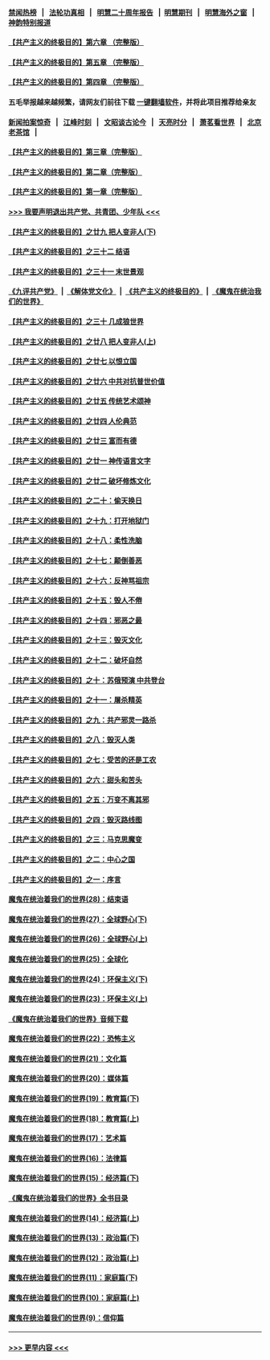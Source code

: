 #### [禁闻热榜](热点新闻.md?=0)  &nbsp;&nbsp;|&nbsp;&nbsp; [法轮功真相](https://github.com/gfw-breaker/truth/blob/master/README.md?=0) &nbsp;&nbsp;|&nbsp;&nbsp; [明慧二十周年报告](https://github.com/gfw-breaker/mh-reports/blob/master/README.md?=0) &nbsp;&nbsp;|&nbsp;&nbsp;[明慧期刊](https://github.com/gfw-breaker/mh-qikan) &nbsp;&nbsp;|&nbsp;&nbsp; [明慧海外之窗](https://github.com/gfw-breaker/mh-news/blob/master/README.md?=0) &nbsp;&nbsp;|&nbsp;&nbsp; [神韵特别报道](https://github.com/gfw-breaker/mh-news/blob/master/shenyun.md?=0)
#### [【共产主义的终极目的】第六章 （完整版）](../pages/nsc422/n11428913.md?t=03100103) 
#### [【共产主义的终极目的】第五章 （完整版）](../pages/nsc422/n11428912.md?t=03100103) 
#### [【共产主义的终极目的】第四章 （完整版）](../pages/nsc422/n11428907.md?t=03100103) 
#### 五毛举报越来越频繁，请网友们前往下载 [一键翻墙软件](https://github.com/gfw-breaker/ssr-accounts)，并将此项目推荐给亲友
#### [新闻拍案惊奇](https://github.com/gfw-breaker/banned-news/blob/master/pages/link4.md) &nbsp;&nbsp;|&nbsp;&nbsp; [江峰时刻](https://github.com/gfw-breaker/banned-news/blob/master/pages/link4.md) &nbsp;&nbsp;|&nbsp;&nbsp; [文昭谈古论今](https://github.com/gfw-breaker/banned-news/blob/master/pages/link4.md) &nbsp;&nbsp;|&nbsp;&nbsp; [天亮时分](https://github.com/gfw-breaker/banned-news/blob/master/pages/link4.md) &nbsp;&nbsp;|&nbsp;&nbsp; [萧茗看世界](https://github.com/gfw-breaker/banned-news/blob/master/pages/link4.md) &nbsp;&nbsp;|&nbsp;&nbsp; [北京老茶馆](https://github.com/gfw-breaker/banned-news/blob/master/pages/link4.md) &nbsp;&nbsp;|&nbsp;&nbsp; 
#### [【共产主义的终极目的】第三章（完整版）](../pages/nsc422/n11428848.md?t=03100103) 
#### [【共产主义的终极目的】第二章（完整版）](../pages/nsc422/n11428831.md?t=03100103) 
#### [【共产主义的终极目的】第一章（完整版）](../pages/nsc422/n11417651.md?t=03100103) 
#### [>>> 我要声明退出共产党、共青团、少年队 <<<](https://github.com/begood0513/goodnews/blob/master/quit/letter.md) 
#### [【共产主义的终极目的】之廿九 把人变非人(下)](../pages/nsc422/n11344140.md?t=03100103) 
#### [【共产主义的终极目的】之三十二 结语](../pages/nsc422/n11360535.md?t=03100103) 
#### [【共产主义的终极目的】之三十一 末世景观](../pages/nsc422/n11351129.md?t=03100103) 
#### [《九评共产党》](https://github.com/begood0513/9ping.md/blob/master/README.md) &nbsp;|&nbsp; [《解体党文化》](../../../../jtdwh.md/blob/master/README.md)  &nbsp;|&nbsp; [《共产主义的终极目的》](../../../../gczydzjmd.md/blob/master/README.md) &nbsp;|&nbsp; [《魔鬼在统治我们的世界》](../../../../mgztzwmdsj.md/blob/master/README.md) 
#### [【共产主义的终极目的】之三十 几成狼世界](../pages/nsc422/n11348280.md?t=03100103) 
#### [【共产主义的终极目的】之廿八 把人变非人(上)](../pages/nsc422/n11340492.md?t=03100103) 
#### [【共产主义的终极目的】之廿七 以恨立国](../pages/nsc422/n11336944.md?t=03100103) 
#### [【共产主义的终极目的】之廿六 中共对抗普世价值](../pages/nsc422/n11324785.md?t=03100103) 
#### [【共产主义的终极目的】之廿五 传统艺术颂神](../pages/nsc422/n11296396.md?t=03100103) 
#### [【共产主义的终极目的】之廿四 人伦典范](../pages/nsc422/n11296397.md?t=03100103) 
#### [【共产主义的终极目的】之廿三 富而有德](../pages/nsc422/n11283598.md?t=03100103) 
#### [【共产主义的终极目的】之廿一 神传语言文字](../pages/nsc422/n11263265.md?t=03100103) 
#### [【共产主义的终极目的】之廿二 破坏修炼文化](../pages/nsc422/n11245728.md?t=03100103) 
#### [【共产主义的终极目的】之二十：偷天换日](../pages/nsc422/n11238846.md?t=03100103) 
#### [【共产主义的终极目的】之十九：打开地狱门](../pages/nsc422/n11206376.md?t=03100103) 
#### [【共产主义的终极目的】之十八：柔性洗脑](../pages/nsc422/n11199994.md?t=03100103) 
#### [【共产主义的终极目的】之十七：颠倒善恶](../pages/nsc422/n11179782.md?t=03100103) 
#### [【共产主义的终极目的】之十六：反神骂祖宗](../pages/nsc422/n11166798.md?t=03100103) 
#### [【共产主义的终极目的】之十五：毁人不倦](../pages/nsc422/n11166792.md?t=03100103) 
#### [【共产主义的终极目的】之十四：邪恶之最](../pages/nsc422/n11150249.md?t=03100103) 
#### [【共产主义的终极目的】之十三：毁灭文化](../pages/nsc422/n11135227.md?t=03100103) 
#### [【共产主义的终极目的】之十二：破坏自然](../pages/nsc422/n11135214.md?t=03100103) 
#### [【共产主义的终极目的】之十：苏俄预演 中共登台](../pages/nsc422/n11118424.md?t=03100103) 
#### [【共产主义的终极目的】之十一：屠杀精英](../pages/nsc422/n11118442.md?t=03100103) 
#### [【共产主义的终极目的】之九：共产邪灵一路杀](../pages/nsc422/n11114139.md?t=03100103) 
#### [【共产主义的终极目的】之八：毁灭人类](../pages/nsc422/n11108503.md?t=03100103) 
#### [【共产主义的终极目的】之七：受苦的还是工农](../pages/nsc422/n11101809.md?t=03100103) 
#### [【共产主义的终极目的】之六：甜头和苦头](../pages/nsc422/n11096971.md?t=03100103) 
#### [【共产主义的终极目的】之五：万变不离其邪](../pages/nsc422/n11091285.md?t=03100103) 
#### [【共产主义的终极目的】之四：毁灭路线图](../pages/nsc422/n11086284.md?t=03100103) 
#### [【共产主义的终极目的】之三：马克思魔变](../pages/nsc422/n11061941.md?t=03100103) 
#### [【共产主义的终极目的】之二：中心之国](../pages/nsc422/n11047728.md?t=03100103) 
#### [【共产主义的终极目的】之一：序言](../pages/nsc422/n11086077.md?t=03100103) 
#### [魔鬼在统治着我们的世界(28)：结束语](../pages/nsc422/n10936246.md?t=03100103) 
#### [魔鬼在统治着我们的世界(27)：全球野心(下)](../pages/nsc422/n10928319.md?t=03100103) 
#### [魔鬼在统治着我们的世界(26)：全球野心(上)](../pages/nsc422/n10900318.md?t=03100103) 
#### [魔鬼在统治着我们的世界(25)：全球化](../pages/nsc422/n10788205.md?t=03100103) 
#### [魔鬼在统治着我们的世界(24)：环保主义(下)](../pages/nsc422/n10695307.md?t=03100103) 
#### [魔鬼在统治着我们的世界(23)：环保主义(上)](../pages/nsc422/n10688613.md?t=03100103) 
#### [《魔鬼在统治着我们的世界》音频下载](../pages/nsc422/n10635553.md?t=03100103) 
#### [魔鬼在统治着我们的世界(22)：恐怖主义](../pages/nsc422/n10614727.md?t=03100103) 
#### [魔鬼在统治着我们的世界(21)：文化篇](../pages/nsc422/n10597706.md?t=03100103) 
#### [魔鬼在统治着我们的世界(20)：媒体篇](../pages/nsc422/n10586579.md?t=03100103) 
#### [魔鬼在统治着我们的世界(19)：教育篇(下)](../pages/nsc422/n10564808.md?t=03100103) 
#### [魔鬼在统治着我们的世界(18)：教育篇(上)](../pages/nsc422/n10526970.md?t=03100103) 
#### [魔鬼在统治着我们的世界(17)：艺术篇](../pages/nsc422/n10499093.md?t=03100103) 
#### [魔鬼在统治着我们的世界(16)：法律篇](../pages/nsc422/n10485969.md?t=03100103) 
#### [魔鬼在统治着我们的世界(15)：经济篇(下)](../pages/nsc422/n10469975.md?t=03100103) 
#### [《魔鬼在统治着我们的世界》全书目录](../pages/nsc422/n10464261.md?t=03100103) 
#### [魔鬼在统治着我们的世界(14)：经济篇(上)](../pages/nsc422/n10457370.md?t=03100103) 
#### [魔鬼在统治着我们的世界(13)：政治篇(下)](../pages/nsc422/n10448270.md?t=03100103) 
#### [魔鬼在统治着我们的世界(12)：政治篇(上)](../pages/nsc422/n10444576.md?t=03100103) 
#### [魔鬼在统治着我们的世界(11)：家庭篇(下)](../pages/nsc422/n10440961.md?t=03100103) 
#### [魔鬼在统治着我们的世界(10)：家庭篇(上)](../pages/nsc422/n10435448.md?t=03100103) 
#### [魔鬼在统治着我们的世界(9)：信仰篇](../pages/nsc422/n10432159.md?t=03100103) 

----
#### [ >>> 更早内容 <<< ](../indexes/nsc422-earlier.md)
